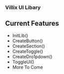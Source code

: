 ### Villix UI Libary 

## Current Features
- InitLib()
- CreateButton()
- CreateSection()
- CreateToggle()
- CreateDro1pdown()
- ToggleUI()
- More To Come 

<br />
